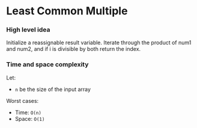 # Least Common Multiple

### High level idea

Initialize a reassignable result variable.  Iterate through the product of num1 and num2, and if i is divisible by both return the index.  


### Time and space complexity

Let: <br>

- `n` be the size of the input array <br>

Worst cases: <br>

- Time: `O(n)` <br>
- Space: `O(1)`